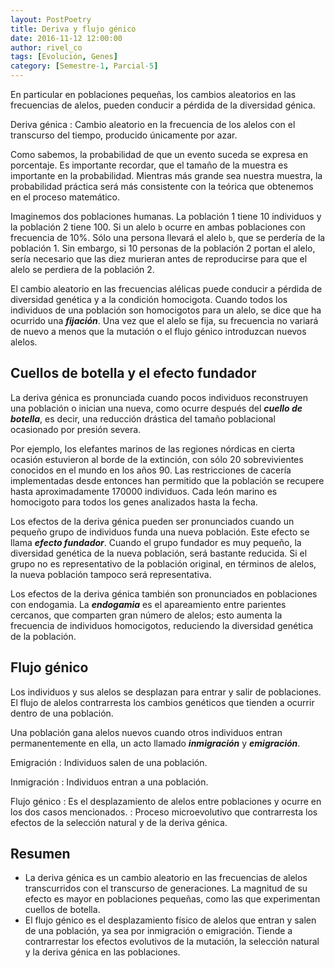 ```yaml
---
layout: PostPoetry
title: Deriva y flujo génico
date: 2016-11-12 12:00:00
author: rivel_co
tags: [Evolución, Genes]
category: [Semestre-1, Parcial-5]
---
```


En particular en poblaciones pequeñas, los cambios aleatorios en las frecuencias de alelos, pueden conducir a pérdida de la diversidad génica.

Deriva génica
 : Cambio aleatorio en la frecuencia de los alelos con el transcurso del tiempo, producido únicamente por azar.

Como sabemos, la probabilidad de que un evento suceda se expresa en porcentaje. Es importante recordar, que el tamaño de la muestra es importante en la probabilidad. Mientras más grande sea nuestra muestra, la probabilidad práctica será más consistente con la teórica que obtenemos en el proceso matemático.

Imaginemos dos poblaciones humanas. La población 1 tiene 10 individuos y la población 2 tiene 100. Si un alelo `b` ocurre en ambas poblaciones con frecuencia de 10%. Sólo una persona llevará el alelo `b`, que se perdería de la población 1. Sin embargo, si 10 personas de la población 2 portan el alelo, sería necesario que las diez murieran antes de reproducirse para que el alelo se perdiera de la población 2.

El cambio aleatorio en las frecuencias alélicas puede conducir a pérdida de diversidad genética y a la condición homocigota. Cuando todos los individuos de una población son homocigotos para un alelo, se dice que ha ocurrido una ***fijación***. Una vez que el alelo se fija, su frecuencia no variará de nuevo a menos que la mutación o el flujo génico introduzcan nuevos alelos.

## Cuellos de botella y el efecto fundador

La deriva génica es pronunciada cuando pocos individuos reconstruyen una población o inician una nueva, como ocurre después del ***cuello de botella***, es decir, una reducción drástica del tamaño poblacional ocasionado por presión severa.

Por ejemplo, los elefantes marinos de las regiones nórdicas en cierta ocasión estuvieron al borde de la extinción, con sólo 20 sobrevivientes conocidos en el mundo en los años 90. Las restricciones de cacería implementadas desde entonces han permitido que la población se recupere hasta aproximadamente 170000 individuos. Cada león marino es homocigoto para todos los genes analizados hasta la fecha.

Los efectos de la deriva génica pueden ser pronunciados cuando un pequeño grupo de individuos funda una nueva población. Este efecto se llama ***efecto fundador***. Cuando el grupo fundador es muy pequeño, la diversidad genética de la nueva población, será bastante reducida. Si el grupo no es representativo de la población original, en términos de alelos, la nueva población tampoco será representativa.

Los efectos de la deriva génica también son pronunciados en poblaciones con endogamia. La ***endogamia*** es el apareamiento entre parientes cercanos, que comparten gran número de alelos; esto aumenta la frecuencia de individuos homocigotos, reduciendo la diversidad genética de la población.

## Flujo génico

Los individuos y sus alelos se desplazan para entrar y salir de poblaciones. El flujo de alelos contrarresta los cambios genéticos que tienden a ocurrir dentro de una población.

Una población gana alelos nuevos cuando otros individuos entran permanentemente en ella, un acto llamado ***inmigración*** y ***emigración***.

Emigración
 : Individuos salen de una población.

Inmigración
 : Individuos entran a una población.

Flujo génico
 : Es el desplazamiento de alelos entre poblaciones y ocurre en los dos casos mencionados.
 : Proceso microevolutivo que contrarresta los efectos de la selección natural y de la deriva génica.

## Resumen

- La deriva génica es un cambio aleatorio en las frecuencias de alelos transcurridos con el transcurso de generaciones. La magnitud de su efecto es mayor en poblaciones pequeñas, como las que experimentan cuellos de botella.
- El flujo génico es el desplazamiento físico de alelos que entran y salen de una población, ya sea por inmigración o emigración. Tiende a contrarrestar los efectos evolutivos de la mutación, la selección natural y la deriva génica en las poblaciones.